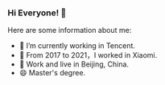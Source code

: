 ### Hi Everyone! 👋

Here are some information about me:

- 🔭 I’m currently working in Tencent.
- 🌱 From 2017 to 2021，I worked in Xiaomi.
- 👯 Work and live in Beijing, China.
- 😄 Master's degree.


<!-- - 💬 Ask me about ...
- 📫 How to reach me: ...
- 😄 Pronouns: ...
- ⚡ Fun fact: ... -->

